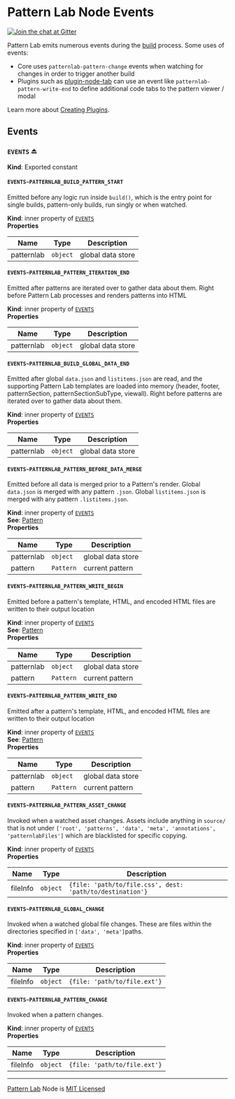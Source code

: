 # Pattern Lab Node Events

[![Join the chat at Gitter](https://badges.gitter.im/pattern-lab/node.svg)](https://gitter.im/pattern-lab/node)

Pattern Lab emits numerous events during the [build](https://github.com/pattern-lab/patternlab-node/blob/master/docs/) process. Some uses of events:

* Core uses `patternlab-pattern-change` events when watching for changes in order to trigger another build
* Plugins such as [plugin-node-tab](https://github.com/pattern-lab/plugin-node-tab) can use an event like `patternlab-pattern-write-end` to define additional code tabs to the pattern viewer / modal

Learn more about [Creating Plugins](https://github.com/pattern-lab/patternlab-node/wiki/Creating-Plugins).

<a name="module_Events"></a>

## Events

<a name="exp_module_Events--EVENTS"></a>

### `EVENTS` ⏏

**Kind**: Exported constant  
<a name="module_Events--EVENTS..PATTERNLAB_BUILD_PATTERN_START"></a>

#### `EVENTS~PATTERNLAB_BUILD_PATTERN_START`

Emitted before any logic run inside `build()`, which is the entry point for single builds, pattern-only builds, run singly or when watched.

**Kind**: inner property of [<code>EVENTS</code>](#exp_module_Events--EVENTS)  
**Properties**

| Name       | Type                | Description       |
| ---------- | ------------------- | ----------------- |
| patternlab | <code>object</code> | global data store |

<a name="module_Events--EVENTS..PATTERNLAB_PATTERN_ITERATION_END"></a>

#### `EVENTS~PATTERNLAB_PATTERN_ITERATION_END`

Emitted after patterns are iterated over to gather data about them. Right before Pattern Lab processes and renders patterns into HTML

**Kind**: inner property of [<code>EVENTS</code>](#exp_module_Events--EVENTS)  
**Properties**

| Name       | Type                | Description       |
| ---------- | ------------------- | ----------------- |
| patternlab | <code>object</code> | global data store |

<a name="module_Events--EVENTS..PATTERNLAB_BUILD_GLOBAL_DATA_END"></a>

#### `EVENTS~PATTERNLAB_BUILD_GLOBAL_DATA_END`

Emitted after global `data.json` and `listitems.json` are read, and the supporting Pattern Lab templates are loaded into memory (header, footer, patternSection, patternSectionSubType, viewall). Right before patterns are iterated over to gather data about them.

**Kind**: inner property of [<code>EVENTS</code>](#exp_module_Events--EVENTS)  
**Properties**

| Name       | Type                | Description       |
| ---------- | ------------------- | ----------------- |
| patternlab | <code>object</code> | global data store |

<a name="module_Events--EVENTS..PATTERNLAB_PATTERN_BEFORE_DATA_MERGE"></a>

#### `EVENTS~PATTERNLAB_PATTERN_BEFORE_DATA_MERGE`

Emitted before all data is merged prior to a Pattern's render. Global `data.json` is merged with any pattern `.json`. Global `listitems.json` is merged with any pattern `.listitems.json`.

**Kind**: inner property of [<code>EVENTS</code>](#exp_module_Events--EVENTS)  
**See**: [Pattern](https://github.com/pattern-lab/patternlab-node/blob/master/core/lib/object_factory.js#L16)  
**Properties**

| Name       | Type                 | Description       |
| ---------- | -------------------- | ----------------- |
| patternlab | <code>object</code>  | global data store |
| pattern    | <code>Pattern</code> | current pattern   |

<a name="module_Events--EVENTS..PATTERNLAB_PATTERN_WRITE_BEGIN"></a>

#### `EVENTS~PATTERNLAB_PATTERN_WRITE_BEGIN`

Emitted before a pattern's template, HTML, and encoded HTML files are written to their output location

**Kind**: inner property of [<code>EVENTS</code>](#exp_module_Events--EVENTS)  
**See**: [Pattern](https://github.com/pattern-lab/patternlab-node/blob/master/core/lib/object_factory.js#L16)  
**Properties**

| Name       | Type                 | Description       |
| ---------- | -------------------- | ----------------- |
| patternlab | <code>object</code>  | global data store |
| pattern    | <code>Pattern</code> | current pattern   |

<a name="module_Events--EVENTS..PATTERNLAB_PATTERN_WRITE_END"></a>

#### `EVENTS~PATTERNLAB_PATTERN_WRITE_END`

Emitted after a pattern's template, HTML, and encoded HTML files are written to their output location

**Kind**: inner property of [<code>EVENTS</code>](#exp_module_Events--EVENTS)  
**See**: [Pattern](https://github.com/pattern-lab/patternlab-node/blob/master/core/lib/object_factory.js#L16)  
**Properties**

| Name       | Type                 | Description       |
| ---------- | -------------------- | ----------------- |
| patternlab | <code>object</code>  | global data store |
| pattern    | <code>Pattern</code> | current pattern   |

<a name="module_Events--EVENTS..PATTERNLAB_PATTERN_ASSET_CHANGE"></a>

#### `EVENTS~PATTERNLAB_PATTERN_ASSET_CHANGE`

Invoked when a watched asset changes. Assets include anything in `source/` that is not under `['root', 'patterns', 'data', 'meta', 'annotations', 'patternlabFiles']` which are blacklisted for specific copying.

**Kind**: inner property of [<code>EVENTS</code>](#exp_module_Events--EVENTS)  
**Properties**

| Name     | Type                | Description                                               |
| -------- | ------------------- | --------------------------------------------------------- |
| fileInfo | <code>object</code> | `{file: 'path/to/file.css', dest: 'path/to/destination'}` |

<a name="module_Events--EVENTS..PATTERNLAB_GLOBAL_CHANGE"></a>

#### `EVENTS~PATTERNLAB_GLOBAL_CHANGE`

Invoked when a watched global file changes. These are files within the directories specified in `['data', 'meta']`paths.

**Kind**: inner property of [<code>EVENTS</code>](#exp_module_Events--EVENTS)  
**Properties**

| Name     | Type                | Description                  |
| -------- | ------------------- | ---------------------------- |
| fileInfo | <code>object</code> | `{file: 'path/to/file.ext'}` |

<a name="module_Events--EVENTS..PATTERNLAB_PATTERN_CHANGE"></a>

#### `EVENTS~PATTERNLAB_PATTERN_CHANGE`

Invoked when a pattern changes.

**Kind**: inner property of [<code>EVENTS</code>](#exp_module_Events--EVENTS)  
**Properties**

| Name     | Type                | Description                  |
| -------- | ------------------- | ---------------------------- |
| fileInfo | <code>object</code> | `{file: 'path/to/file.ext'}` |

---

[Pattern Lab](http://patternlab.io) Node is [MIT Licensed](https://github.com/pattern-lab/patternlab-node/blob/master/LICENSE)
